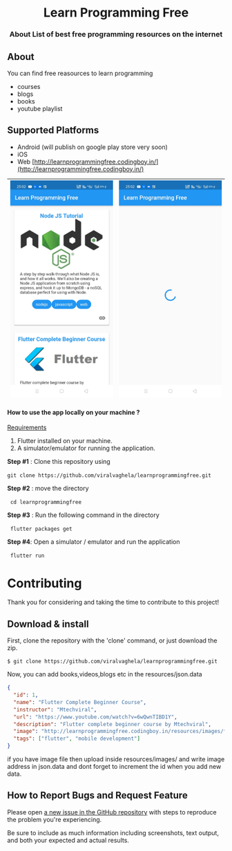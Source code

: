 <h1 align="center">Learn Programming Free</h1>
<h3 align="center">About List of best free programming resources on the internet</h3>

## About

You can find free reasources to learn programming

- courses
- blogs
- books
- youtube playlist

## Supported Platforms

- Android (will publish on google play store very soon)
- iOS
- Web [http://learnprogrammingfree.codingboy.in/](http://learnprogrammingfree.codingboy.in/)

| ![1](screenshots/img1.jpg) | ![2](screenshots/img2.jpg) |
| :------------------------: | :------------------------: |


#### How to use the app locally on your machine ?

<u>Requirements</u>

1. Flutter installed on your machine.
2. A simulator/emulator for running the application.

**Step #1** : Clone this repository using

`git clone https://github.com/viralvaghela/learnprogrammingfree.git`

**Step #2** : move the directory

` cd learnprogrammingfree`

**Step #3** : Run the following command in the directory

` flutter packages get`

**Step #4**: Open a simulator / emulator and run the application

` flutter run`

# Contributing

Thank you for considering and taking the time to contribute to this project!

## Download & install

First, clone the repository with the 'clone' command, or just download the zip.

```
$ git clone https://github.com/viralvaghela/learnprogrammingfree.git
```

Now, you can add books,videos,blogs etc in the resources/json.data

```json
{
  "id": 1,
  "name": "Flutter Complete Beginner Course",
  "instructor": "Mtechviral",
  "url": "https://www.youtube.com/watch?v=6wQwnTIBD1Y",
  "description": "Flutter complete beginner course by Mtechviral",
  "image": "http://learnprogrammingfree.codingboy.in/resources/images/flutter.png",
  "tags": ["flutter", "mobile development"]
}
```

if you have image file then upload inside resources/images/ and write image address in json.data and dont forget to increment the id when you add new data.

## How to Report Bugs and Request Feature

Please open [a new issue in the GitHub repository](https://github.com/viralvaghela/learnprogrammingfree/issues) with steps to reproduce the problem you're experiencing.

Be sure to include as much information including screenshots, text output, and both your expected and actual results.

